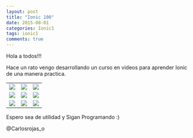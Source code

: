 ```yaml
---
layout: post
title: "Ionic 100"
date: 2015-08-01
categories: Ionic1
tags: ionic1
comments: true
---
```

Hola a todos!!!

Hace un rato vengo desarrollando un curso en videos para aprender Ionic de una manera practica.

|         |            |   |
| --- |---| ---|
| [<img src="http://img.youtube.com/vi/fMr8wQ3-mbQ/hqdefault.jpg" />](http://j.mp/1M5qtpP) | [<img src="http://img.youtube.com/vi/Vob4E8UnOOY/hqdefault.jpg" />](http://j.mp/1M5qx94) | [<img src="http://img.youtube.com/vi/1-AEpU9ob7U/hqdefault.jpg" />](http://j.mp/1M5quKs) |
| [<img src="http://img.youtube.com/vi/f5V8DybA3kI/hqdefault.jpg" />](http://j.mp/1M5qz0t) | [<img src="http://img.youtube.com/vi/Gv7R3qGm65o/hqdefault.jpg" />](http://j.mp/1M5qzh1) | [<img src="http://img.youtube.com/vi/vXM7TjdYmEo/hqdefault.jpg" />](http://j.mp/1M5qCta) |
| [<img src="http://img.youtube.com/vi/emnfRlaOkbE/hqdefault.jpg" />](http://j.mp/1M5qCJO) | [<img src="http://img.youtube.com/vi/SMsnXfzVSVo/hqdefault.jpg" />](http://j.mp/1M5qD0p) | [<img src="http://img.youtube.com/vi/gPy2m54gQJ4/hqdefault.jpg" />](http://j.mp/1M5qE4v) |


Espero sea de utilidad y Sigan Programando :)

@Carlosrojas_o
